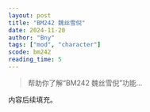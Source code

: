 ```yaml
---
layout: post
title: "BM242 魏丝雪倪"
date: 2024-11-20
author: "Bny"
tags: ["mod", "character"]
scode: bm242
reading_time: 5
---
```


> 帮助你了解“BM242 魏丝雪倪”功能...

内容后续填充。

